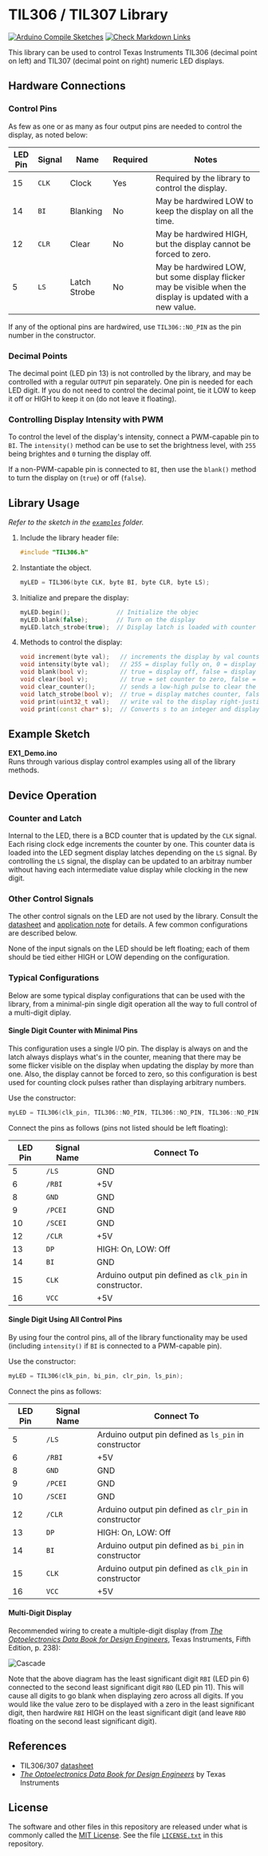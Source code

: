 # TIL306 / TIL307 Library

[![Arduino Compile Sketches](https://github.com/Andy4495/TIL306/actions/workflows/arduino-compile-sketches.yml/badge.svg)](https://github.com/Andy4495/TIL306/actions/workflows/arduino-compile-sketches.yml)
[![Check Markdown Links](https://github.com/Andy4495/TIL306/actions/workflows/CheckMarkdownLinks.yml/badge.svg)](https://github.com/Andy4495/TIL306/actions/workflows/CheckMarkdownLinks.yml)

This library can be used to control Texas Instruments TIL306 (decimal point on left) and TIL307 (decimal point on right) numeric LED displays.

## Hardware Connections

### Control Pins

As few as one or as many as four output pins are needed to control the display, as noted below:

| LED Pin | Signal | Name         | Required | Notes                                                     |
| ------- | ------ | ------------ | ---------| --------------------------------------------------------- |
|    15   | `CLK`  | Clock        |    Yes   | Required by the library to control the display.           |
|    14   |  `BI`  | Blanking     |     No   | May be hardwired LOW to keep the display on all the time. |
|    12   |  `CLR` | Clear        |     No   | May be hardwired HIGH, but the display cannot be forced to zero. |
|     5   |  `LS`  | Latch Strobe |     No   | May be hardwired LOW, but some display flicker may be visible when the display is updated with a new value. |

If any of the optional pins are hardwired, use `TIL306::NO_PIN` as the pin number in the constructor.

### Decimal Points

The decimal point (LED pin 13) is not controlled by the library, and may be controlled with a regular `OUTPUT` pin separately. One pin is needed for each LED digit. If you do not need to control the decimal point, tie it LOW to keep it off or HIGH to keep it on (do not leave it floating).

### Controlling Display Intensity with PWM

To control the level of the display's intensity, connect a PWM-capable pin to `BI`. The `intensity()` method can be use to set the brightness level, with `255` being brightes and `0` turning the display off.

If a non-PWM-capable pin is connected to `BI`, then use the `blank()` method to turn the display on (`true`) or off (`false`).

## Library Usage

*Refer to the sketch in the [`examples`][4] folder.*

1. Include the library header file:  

    ```C++
    #include "TIL306.h"
    ```

2. Instantiate the object.

    ```C++
    myLED = TIL306(byte CLK, byte BI, byte CLR, byte LS);
    ```

3. Initialize and prepare the display:

    ```C++
    myLED.begin();             // Initialize the objec
    myLED.blank(false);        // Turn on the display
    myLED.latch_strobe(true);  // Display latch is loaded with counter value
    ```

4. Methods to control the display:

    ```C++
    void increment(byte val);   // increments the display by val counts
    void intensity(byte val);   // 255 = display fully on, 0 = display off
    void blank(bool v);         // true = display off, false = display on
    void clear(bool v);         // true = set counter to zero, false = normal counting
    void clear_counter();       // sends a low-high pulse to clear the counter
    void latch_strobe(bool v);  // true = display matches counter, false = counter updates without changing display
    void print(uint32_t val);   // write val to the display right-justified; extra digits truncated
    void print(const char* s);  // Converts s to an integer and displays the integer
    ```

## Example Sketch

**EX1_Demo.ino**  
Runs through various display control examples using all of the library methods.

## Device Operation

### Counter and Latch

Internal to the LED, there is a BCD counter that is updated by the `CLK` signal. Each rising clock edge increments the counter by one. This counter data is loaded into the LED segment display latches depending on the `LS` signal. By controlling the `LS` signal, the display can be updated to an arbitray number without having each intermediate value display while clocking in the new digit.

### Other Control Signals

The other control signals on the LED are not used by the library. Consult the [datasheet][1] and [application note][3] for details. A few common configurations are described below.

None of the input signals on the LED should be left floating; each of them should be tied either HIGH or LOW depending on the configuration.

### Typical Configurations

Below are some typical display configurations that can be used with the library, from a minimal-pin single digit operation all the way to full control of a multi-digit diplay.

#### Single Digit Counter with Minimal Pins

This configuration uses a single I/O pin. The display is always on and the latch always displays what's in the counter, meaning that there may be some flicker visible on the display when updating the display by more than one. Also, the display cannot be forced to zero, so this configuration is best used for counting clock pulses rather than displaying arbitrary numbers.

Use the constructor:

```cpp
myLED = TIL306(clk_pin, TIL306::NO_PIN, TIL306::NO_PIN, TIL306::NO_PIN);
```

Connect the pins as follows (pins not listed should be left floating):

| LED Pin | Signal Name | Connect To                    |
| ------- | ----------- | ------------------------------------------------------- |
|  5      | `/LS`       | GND                                                     |
|  6      | `/RBI`      | +5V                                                     |
|  8      | `GND`       | GND                                                     |
|  9      | `/PCEI`     | GND                                                     |
| 10      | `/SCEI`     | GND                                                     |
| 12      | `/CLR`      | +5V                                                     |
| 13      | `DP`        | HIGH: On, LOW: Off            |
| 14      | `BI`        | GND                                                     |
| 15      | `CLK`       | Arduino output pin defined as `clk_pin` in constructor. |
| 16      | `VCC`       | +5V                                                     |

#### Single Digit Using All Control Pins

By using four the control pins, all of the library functionality may be used (including `intensity()` if `BI` is connected to a PWM-capable pin).

Use the constructor:

```cpp
myLED = TIL306(clk_pin, bi_pin, clr_pin, ls_pin);
```

Connect the pins as follows:

| LED Pin | Signal Name | Connect To                    |
| ------- | ----------- | ----------------------------- |
|  5      | `/LS`       | Arduino output pin defined as `ls_pin` in constructor |
|  6      | `/RBI`      | +5V                           |
|  8      | `GND`       | GND                           |
|  9      | `/PCEI`     | GND                           |
| 10      | `/SCEI`     | GND                           |
| 12      | `/CLR`      | Arduino output pin defined as `clr_pin` in constructor                                             |
| 13      | `DP`        | HIGH: On, LOW: Off            |
| 14      | `BI`        | Arduino output pin defined as `bi_pin` in constructor |
| 15      | `CLK`       | Arduino output pin defined as `clk_pin` in constructor |
| 16      | `VCC`       | +5V                           |

#### Multi-Digit Display

Recommended wiring to create a multiple-digit display (from [*The Optoelectronics Data Book for Design Engineers*][3], Texas Instruments, Fifth Edition, p. 238):

![Cascade][2]

Note that the above diagram has the least significant digit `RBI` (LED pin 6) connected to the second least significant digit `RBO` (LED pin 11). This will cause all digits to go blank when displaying zero across all digits. If you would like the value zero to be displayed with a zero in the least significant digit, then hardwire `RBI` HIGH on the least significant digit (and leave `RBO` floating on the second least significant digit).

## References

- TIL306/307 [datasheet][1]
- [*The Optoelectronics Data Book for Design Engineers*][3] by Texas Instruments

## License

The software and other files in this repository are released under what is commonly called the [MIT License][100]. See the file [`LICENSE.txt`][101] in this repository.

[1]: http://cdn.goldmine-elec.com/datasheet/G25577.pdf
[2]: ./extras/docs/TIL306-N-digit.jpg
[3]: https://archive.org/details/optoelectronicsd00texa
[4]: ./examples/
[100]: https://choosealicense.com/licenses/mit/
[101]: ./LICENSE.txt
[//]: # ([200]: https://github.com/Andy4495/TIL306)

[//]: # (This is a way to hack a comment in Markdown. This will not be displayed when rendered.)
